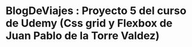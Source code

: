 # BlogDeViajes : Proyecto 5 del curso de Udemy (Css grid y Flexbox de Juan Pablo de la Torre Valdez)
